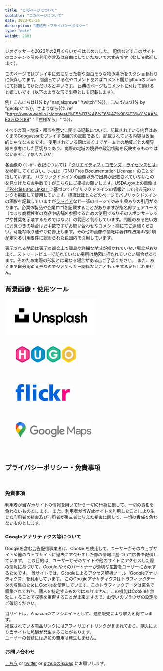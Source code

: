 ```yaml
---
title: "このページについて"
subtitle: "このページについて"
date: 2023-02-26
description: "連絡先・プライバシーポリシー"
type: "note"
weight: 2001
---
```


ジオゲッサーを2023年の2月くらいからはじめました。
配信などでこのサイトのコンテンツ等の利用や言及は自由にしていただいて大丈夫です（むしろ歓迎します）。

このページではプレイ中に気になった物や面白そうな物の場所をスクショ替わりに保存してます。
間違っている点やコメントあればコメント欄かgithubのissueにて指摘していただけると幸いです。
出典のページもコメントに付けて頂けると嬉しいです（以下のような形で出典として記載します）。

例）こんにちは{{% by "nanjakorewa" "twitch" %}}。こんばんは{{% by "geotips" %}}。さようなら{{% ref "https://www.weblio.jp/content/%E5%B7%A6%E6%A7%98%E3%81%AA%E3%82%89" "『左様なら』" %}}。

すべての国・地域・都市や歴史に関する記載について、記載されている内容はあくまでGeoguessrをプレイする目的の記載であり、記載されている内容は政治的に中立なものです。
使用されている図はあくまでゲーム上の地域ごとの境界線を参考にした区切りであり、実際の地域の境界や政治情勢を反映するものではない点をご了承ください。

各画像の `CC-BY-` 表記については『<a href="https://creativecommons.jp/licenses/">クリエイティブ・コモンズ・ライセンスとは</a>』を参照してください。`GFDL`は『<a href="https://ja.wikipedia.org/wiki/GNU_Free_Documentation_License">GNU Free Documentation License</a>』のことを指しています。
パブリックドメインの画像以外で出典が記載されていないものを見つけたらお手数ですが[こちら](https://github.com/nanjakorewa/GeoGuessrTips/issues)にご指摘お願いします。USDA.gov上の画像は<a href="https://www.usda.gov/policies-and-links">『Policies and Links』</a>に基づいてパブリックドメインの情報として出典元のリンクを掲載して使用しています。標識はほとんどのページでパブリックドメインの画像を記載していますが<a href="https://geopinning.space/rule/europe/baltic-state/latvia/">ラトビア</a>など一部のページでのみ出典ありの引用があります。企業の製品や企業ロゴを記載することがありますが指名的フェアユース（つまり商標権者の商品や店舗を参照するための使用でありそのスポンサーシップや推奨を示唆するものではない）の範囲と判断しています。問題のある使い方にお気づきの場合はお手数ですがお問い合わせやコメント欄にてご連絡ください。可能な限り速やかに修正します。その他の画像や情報は著作権法第32条1項が定める引用要件に認められた範囲内で引用しています。

表示される地図は表示の都合上で離島や詳細な地域が描かれていない場合があります。ストリートビューで訪れていない場所は地図に描かれていない場合があります。そのため実際の形状とは異なる場合がある点ご了承ください。
また、あくまで自分用のメモなのでジオゲッサー関係ないこともメモするかもしれません。

<h2 class="no-blur">背景画像・使用ツール</h2>

<div class="googlemap-if unclickable">
<img src="./2023-05-03-03-16-48.png" width="300px" style="margin-left:0;" >
<img src="./2023-04-15-23-01-05.png" width="200px" style="margin:34px;" >
<img src="./Flickr_wordmark.svg" width="180px" style="margin:34px;" >
<img src="./Google_Maps_Logo.svg" width="250px" style="margin:34px;" >
</div>

<br />

<h2 class="no-blur">プライバシーポリシー・免責事項</h2>

<br />


<h3 class="no-blur">免責事項</h3>

利用者が当Webサイトの情報を用いて行う一切の行為に関して、一切の責任を負わないものとします。
また、利用者が当Webサイトを利用したことにより生じた利用者の損害及び利用者が第三者に与えた損害に関して、一切の責任を負わないものとします。

<h3 class="no-blur">Googleアナリティクス等について</h3>

Googleを含む広告配信事業者は、Cookie を使用して、ユーザーがそのウェブサイトや他のウェブサイトに過去にアクセスした際の情報に基づいて広告を配信しています。
この目的は、ユーザーがそのサイトや他のサイトにアクセスした際の情報に基づいて、Google やそのパートナーが適切な広告をユーザーに表示するためです。
当サイトでは、Googleによるアクセス解析ツール「Googleアナリティクス」を利用しています。
このGoogleアナリティクスはトラフィックデータの収集のためにCookieを使用しています。このトラフィックデータは匿名で収集されており、個人を特定するものではありません。この機能はCookieを無効にすることで収集を拒否することが出来ますので、お使いのブラウザの設定をご確認ください。

当サイトは、Amazonのアソシエイトとして、適格販売により収入を得ています。  
掲載されている商品リンクにはアフィリエイトリンクが含まれており、購入により当サイトに報酬が発生することがあります。  
ユーザーの皆様には追加の費用は発生しません。

<h3 class="no-blur">お問い合わせ</h3>

<a href="https://ssl.form-mailer.jp/fms/167b8369777173">こちら</a> or <a href="https://twitter.com/nanjakorewa">twitter</a> or [githubのissues](https://github.com/nanjakorewa/GeoGuessrTips/issues) にお願いします。

